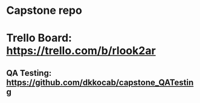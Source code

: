 # Capstone repo
# Trello Board: https://trello.com/b/rlook2ar
## QA Testing: https://github.com/dkkocab/capstone_QATesting 
